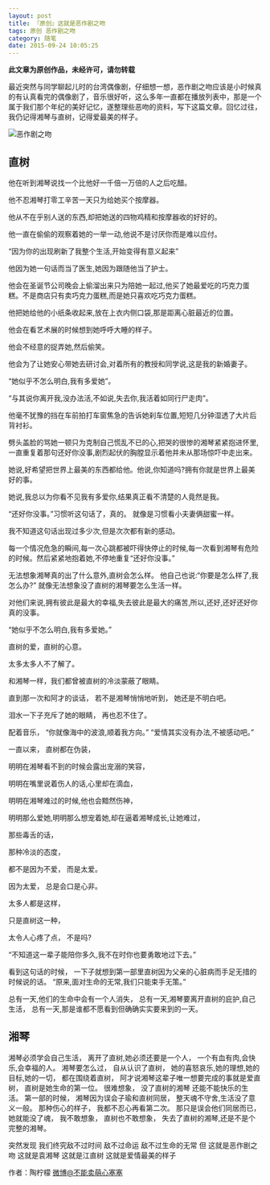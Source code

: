 ```yaml
---
layout: post
title: 『原创』这就是恶作剧之吻
tags: 原创 恶作剧之吻
category: 随笔
date: 2015-09-24 10:05:25
---
```


**此文章为原创作品，未经许可，请勿转载**

最近突然与同学聊起儿时的台湾偶像剧，仔细想一想，恶作剧之吻应该是小时候真的有认真看完的偶像剧了，音乐很好听，这么多年一直都在播放列表中，那是一个属于我们那个年纪的美好记忆，遂整理些恶吻的资料，写下这篇文章。回忆过往，我仍记得湘琴与直树，记得爱最美的样子。

![恶作剧之吻](http://7xlkoc.com1.z0.glb.clouddn.com/ezj.jpeg)

## 直树

他在听到湘琴说找一个比他好一千倍一万倍的人之后吃醋。

他不忍湘琴打零工辛苦一天只为给她买个按摩器。

他从不在乎别人送的东西,却把她送的四物鸡精和按摩器收的好好的。

他一直在偷偷的观察着她的一举一动,他说不是讨厌你而是难以应付。

“因为你的出现刷新了我整个生活,开始变得有意义起来”

他因为她一句话而当了医生,她因为跟随他当了护士。

他会在圣诞节公司晚会上偷溜出来只为陪她一起过,他买了她最爱吃的巧克力蛋糕。不是商店只有卖巧克力蛋糕,而是她只喜欢吃巧克力蛋糕。

他把她给他的小纸条收起来,放在上衣内侧口袋,那是距离心脏最近的位置。

他会在看艺术展的时候想到她呼呼大睡的样子。

他会不经意的捉弄她,然后偷笑。

他会为了让她安心带她去研讨会,对着所有的教授和同学说,这是我的新婚妻子。

“她似乎不怎么明白,我有多爱她”。

“与其说你离开我,没办法活,不如说,失去你,我活着如同行尸走肉”。

他毫不犹豫的挡在车前拍打车窗焦急的告诉她刹车位置,短短几分钟湿透了大片后背衬衫。

劈头盖脸的骂她一顿只为克制自己慌乱不已的心,把哭的很惨的湘琴紧紧抱进怀里,一直重复着那句还好你没事,剧烈起伏的胸膛显示着他并未从那场惊吓中走出来。

她说,好希望把世界上最美的东西都给他。他说,你知道吗?拥有你就是世界上最美好的事。

她说,我总以为你看不见我有多爱你,结果真正看不清楚的人竟然是我。

“还好你没事。”习惯听这句话了，真的。
就像是习惯看小夫妻俩甜蜜一样。

我不知道这句话出现过多少次,但是次次都有新的感动。

每一个情况危急的瞬间,每一次心跳都被吓得快停止的时候,每一次看到湘琴有危险的时候。然后紧紧地抱着她,不停地重复“还好你没事。”

无法想象湘琴真的出了什么意外,直树会怎么样。
他自己也说:“你要是怎么样了,我怎么办?”
就像无法想象没了直树的湘琴要怎么生活一样。

对他们来说,拥有彼此是最大的幸福,失去彼此是最大的痛苦,所以,还好,还好还好你真的没事。

“她似乎不怎么明白,我有多爱她。”

直树的爱，直树的心意。

太多太多人不了解了。

和湘琴一样，我们都曾被直树的冷淡蒙蔽了眼睛。

直到那一次和阿才的谈话，
若不是湘琴悄悄地听到，
她还是不明白吧。

泪水一下子充斥了她的眼睛，
再也忍不住了。

配着音乐，
“你就像海中的波浪,顺着我方向。”
“爱情其实没有办法,不被感动吧。”

一直以来，
直树都在伪装，

明明在湘琴看不到的时候会露出宠溺的笑容，

明明在嘴里说着伤人的话,心里却在滴血，

明明在湘琴难过的时候,他也会黯然伤神，

明明那么爱她,明明那么想宠着她,却在逼着湘琴成长,让她难过，

那些毒舌的话，

那种冷淡的态度，

都不是因为不爱，
而是太爱。

因为太爱，
总是会口是心非。

太多人都是这样，

只是直树这一种，

太令人心疼了点，
不是吗?

“不知道这一辈子能陪你多久,我不在时你也要勇敢地过下去。”

看到这句话的时候，
一下子就想到第一部里直树因为父亲的心脏病而手足无措的时候说的话。
“原来,面对生命的无常,我们只能束手无策。”

总有一天,他们的生命中会有一个人消失，
总有一天,湘琴要离开直树的庇护,自己生活，
总有一天,那是谁都不愿看到但确确实实要来到的一天。

## 湘琴

湘琴必须学会自己生活，
离开了直树,她必须还要是一个人，
一个有血有肉,会快乐,会幸福的人。
湘琴要怎么过，
自从认识了直树，
她的喜怒哀乐,她的理想,她的目标,她的一切，
都在围绕着直树，
阿才说湘琴这辈子唯一想要完成的事就是爱直树，
直树是她生命的第一位。
很难想象，
没了直树的湘琴 还能不能快乐的生活。
第一部的时候，
湘琴因为误会子瑜和直树同居，
整天魂不守舍,生活没了意义一般。
那种伤心的样子，
我都不忍心再看第二次。
那只是误会他们同居而已，
她就能没了魂，
我不敢想象，
直树也不敢想象，
失去了直树的湘琴,还是不是个完整的湘琴。

突然发现
我们终究敌不过时间 敌不过命运 敌不过生命的无常
但
这就是恶作剧之吻
这就是袁湘琴
这就是江直树
这就是爱情最美的样子

作者：陶柠檬 [微博@不能卖萌心塞塞](http://weibo.com/u/1662536394)